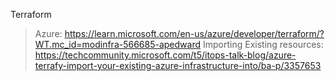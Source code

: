 Terraform
> Azure: https://learn.microsoft.com/en-us/azure/developer/terraform/?WT.mc_id=modinfra-566685-apedward
> Importing Existing resources: https://techcommunity.microsoft.com/t5/itops-talk-blog/azure-terrafy-import-your-existing-azure-infrastructure-into/ba-p/3357653

